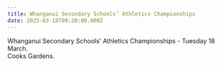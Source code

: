 ```yaml
---
title: Whanganui Secondary Schools’ Athletics Championships
date: 2025-03-18T09:20:00.000Z
---
```

Whanganui Secondary Schools’ Athletics Championships - Tuesday 18 March. \
Cooks Gardens.
